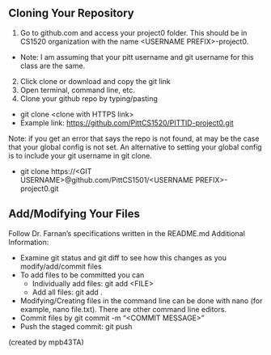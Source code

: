 ## Cloning Your Repository
1. Go to github.com and access your project0 folder. This should be in CS1520 organization with the name \<USERNAME PREFIX\>-project0.
  * Note: I am assuming that your pitt username and git username for this class are the same.
2. Click clone or download and copy the git link
3. Open terminal, command line, etc.
4. Clone your github repo by typing/pasting 
  * git clone \<clone with HTTPS link\> 
  * Example link: https://github.com/PittCS1520/PITTID-project0.git

Note: if you get an error that says the repo is not found, at may be the case that your global config is not set. An alternative to setting your global config is to include your git username in git clone.
 * git clone https://\<GIT USERNAME\>@github.com/PittCS1501/\<USERNAME PREFIX\>-project0.git


## Add/Modifying Your Files
Follow Dr. Farnan’s specifications written in the README.md
Additional Information:
* Examine git status and git diff to see how this changes as you modify/add/commit files
* To add files to be committed you can 
  * Individually add files: git add \<FILE\>
  * Add all files: git add . 
* Modifying/Creating files in the command line can be done with nano (for example, nano file.txt). There are other command line editors.
* Commit files by git commit -m “\<COMMIT MESSAGE\>”
* Push the staged commit: git push

(created by mpb43TA)
